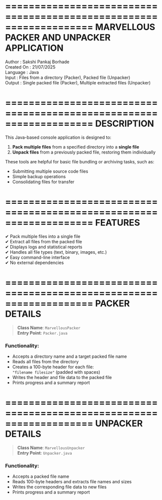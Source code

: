 ===================================================================
             MARVELLOUS PACKER AND UNPACKER APPLICATION
===================================================================

Author       : Sakshi Pankaj Borhade  
Created On   : 21/07/2025  
Language     : Java  
Input        : Files from a directory (Packer), Packed file (Unpacker)  
Output       : Single packed file (Packer), Multiple extracted files (Unpacker)  

===================================================================
DESCRIPTION
===================================================================

This Java-based console application is designed to:
1. **Pack multiple files** from a specified directory into a **single file**
2. **Unpack files** from a previously packed file, restoring them individually

These tools are helpful for basic file bundling or archiving tasks, such as:
- Submitting multiple source code files
- Simple backup operations
- Consolidating files for transfer

===================================================================
FEATURES
===================================================================

✔ Pack multiple files into a single file  
✔ Extract all files from the packed file  
✔ Displays logs and statistical reports  
✔ Handles all file types (text, binary, images, etc.)  
✔ Easy command-line interface  
✔ No external dependencies  

===================================================================
PACKER DETAILS
===================================================================

> **Class Name**: `MarvellousPacker`  
> **Entry Point**: `Packer.java`

### Functionality:

- Accepts a directory name and a target packed file name
- Reads all files from the directory
- Creates a 100-byte header for each file:  
  `"filename filesize"` (padded with spaces)
- Writes the header and file data to the packed file
- Prints progress and a summary report

===================================================================
UNPACKER DETAILS
===================================================================

> **Class Name**: `MarvellousUnpacker`  
> **Entry Point**: `Unpacker.java`

### Functionality:

- Accepts a packed file name
- Reads 100-byte headers and extracts file names and sizes
- Writes the corresponding file data to new files
- Prints progress and a summary report
